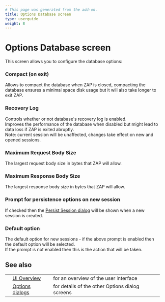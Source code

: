 ```yaml
---
# This page was generated from the add-on.
title: Options Database screen
type: userguide
weight: 8
---
```


# Options Database screen

This screen allows you to configure the database options:

### Compact (on exit)

Allows to compact the database when ZAP is closed, compacting the database ensures a minimal space disk usage but it will also take longer to exit ZAP.

### Recovery Log

Controls whether or not database's recovery log is enabled.  
Improves the performance of the database when disabled but might lead to data loss if ZAP is exited abruptly.  
Note: current session will be unaffected, changes take effect on new and opened sessions.

### Maximum Request Body Size

The largest request body size in bytes that ZAP will allow.

### Maximum Response Body Size

The largest response body size in bytes that ZAP will allow.

### Prompt for persistence options on new session

If checked then the [Persist Session dialog](/docs/desktop/ui/dialogs/persistsession/) will be shown when a new session is created.

### Default option

The default option for new sessions - if the above prompt is enabled then the default option will be selected.  
If the prompt is not enabled then this is the action that will be taken.

## See also

|   |                                                      |                                                 |
|---|------------------------------------------------------|-------------------------------------------------|
|   | [UI Overview](/docs/desktop/ui/)                     | for an overview of the user interface           |
|   | [Options dialogs](/docs/desktop/ui/dialogs/options/) | for details of the other Options dialog screens |
